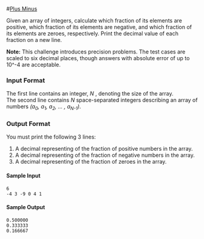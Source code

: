 #[Plus Minus](https://www.hackerrank.com/contests/master/challenges/plus-minus)

Given an array of integers, calculate which fraction of its elements are positive, which fraction of its elements are negative, and which fraction of its elements are zeroes, respectively. Print the decimal value of each fraction on a new line.

**Note:** This challenge introduces precision problems. The test cases are scaled to six decimal places, though answers with absolute error of up to 10^-4 are acceptable.

### Input Format

The first line contains an integer, *N* , denoting the size of the array.    
The second line contains *N* space-separated integers describing an array of numbers *(a<sub>0</sub>, a<sub>1</sub>, a<sub>2</sub>, ... , a<sub>N-1</sub>)*.

### Output Format

You must print the following 3 lines:

1. A decimal representing of the fraction of positive numbers in the array.
2. A decimal representing of the fraction of negative numbers in the array.
3. A decimal representing of the fraction of zeroes in the array.

#### Sample Input

```
6
-4 3 -9 0 4 1
```

#### Sample Output
```
0.500000
0.333333
0.166667
```
